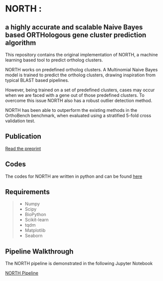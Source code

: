 # NORTH : 
## a highly accurate and scalable Naive Bayes based ORTHologous gene cluster prediction algorithm

This repository contains the original implementation of NORTH, a machine learning based tool to predict ortholog clusters.

NORTH works on predefined ortholog clusters. A Multinomial Naive Bayes model is trained to predict the ortholog clusters, drawing inspiration from typical BLAST based pipelines. 

However, being trained on a set of predefined clusters, cases may occur when we are faced with a gene out of those predefined clusters. To overcome this issue NORTH also has a robust outlier detection method.

NORTH has been able to outperform the existing methods in the OrthoBench benchmark, when evaluated using a stratified 5-fold cross validation test.

## Publication

[Read the preprint](https://www.biorxiv.org/content/10.1101/528323v2)

## Codes

The codes for NORTH are written in python and can be found [here](https://github.com/nibtehaz/NORTH/tree/master/codes)


## Requirements


> * Numpy
> * Scipy
> * BioPython
> * Scikit-learn
> * tqdm
> * Matplotlib
> * Seaborn

## Pipeline Walkthrough

The NORTH pipeline is demonstrated in the following Jupyter Notebook

[NORTH Pipeline](https://github.com/nibtehaz/NORTH/blob/master/Demo.ipynb)